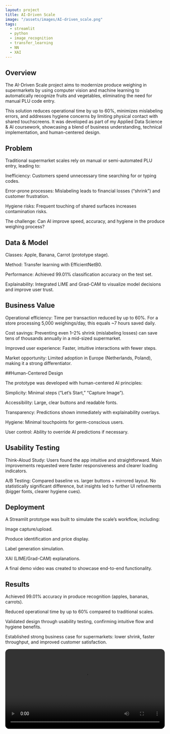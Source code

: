 ```yaml
---
layout: project
title: AI-Driven Scale
image: "/assets/images/AI-driven_scale.png"
tags:
  - streamlit
  - python
  - image_recognition
  - transfer_learning
  - NN
  - XAI
---
```


## Overview

The AI-Driven Scale project aims to modernize produce weighing in supermarkets by using computer vision and machine learning to automatically recognize fruits and vegetables, eliminating the need for manual PLU code entry.

This solution reduces operational time by up to 60%, minimizes mislabeling errors, and addresses hygiene concerns by limiting physical contact with shared touchscreens. It was developed as part of my Applied Data Science & AI coursework, showcasing a blend of business understanding, technical implementation, and human-centered design.

## Problem

Traditional supermarket scales rely on manual or semi-automated PLU entry, leading to:

Inefficiency: Customers spend unnecessary time searching for or typing codes.

Error-prone processes: Mislabeling leads to financial losses (“shrink”) and customer frustration.

Hygiene risks: Frequent touching of shared surfaces increases contamination risks.

The challenge:
Can AI improve speed, accuracy, and hygiene in the produce weighing process?

## Data & Model

Classes: Apple, Banana, Carrot (prototype stage).

Method: Transfer learning with EfficientNetB0.

Performance: Achieved 99.01% classification accuracy on the test set.

Explainability: Integrated LIME and Grad-CAM to visualize model decisions and improve user trust.

## Business Value

Operational efficiency: Time per transaction reduced by up to 60%. For a store processing 5,000 weighings/day, this equals ~7 hours saved daily.

Cost savings: Preventing even 1–2% shrink (mislabeling losses) can save tens of thousands annually in a mid-sized supermarket.

Improved user experience: Faster, intuitive interactions with fewer steps.

Market opportunity: Limited adoption in Europe (Netherlands, Poland), making it a strong differentiator.

##Human-Centered Design

The prototype was developed with human-centered AI principles:

Simplicity: Minimal steps (“Let’s Start,” “Capture Image”).

Accessibility: Large, clear buttons and readable fonts.

Transparency: Predictions shown immediately with explainability overlays.

Hygiene: Minimal touchpoints for germ-conscious users.

User control: Ability to override AI predictions if necessary.

## Usability Testing

Think-Aloud Study: Users found the app intuitive and straightforward. Main improvements requested were faster responsiveness and clearer loading indicators.

A/B Testing: Compared baseline vs. larger buttons + mirrored layout. No statistically significant difference, but insights led to further UI refinements (bigger fonts, clearer hygiene cues).

## Deployment

A Streamlit prototype was built to simulate the scale’s workflow, including:

Image capture/upload.

Produce identification and price display.

Label generation simulation.

XAI (LIME/Grad-CAM) explanations.

A final demo video was created to showcase end-to-end functionality.

## Results

Achieved 99.01% accuracy in produce recognition (apples, bananas, carrots).

Reduced operational time by up to 60% compared to traditional scales.

Validated design through usability testing, confirming intuitive flow and hygiene benefits.

Established strong business case for supermarkets: lower shrink, faster throughput, and improved customer satisfaction.



<video
  controls
  preload="metadata"
  style="width:100%;border-radius:12px;">
  <source src="{{ site.baseurl }}/assets/videos/Demo-AI-driven_scale.mp4" type="video/mp4">
  <source src="{{ site.baseurl }}/assets/videos/Demo-AI-driven_scale.webm" type="video/webm">
  Sorry, your browser doesn’t support embedded videos.
</video>